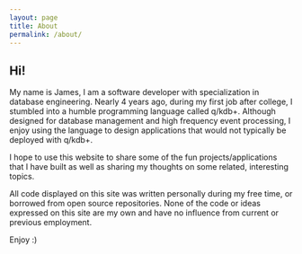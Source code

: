 ```yaml
---
layout: page
title: About
permalink: /about/
---
```


## Hi! 
  My name is James, I am a software developer with specialization in database engineering. 
Nearly 4 years ago, during my first job after college, I stumbled into a humble programming
language called q/kdb+. Although designed for database management and high frequency event
processing, I enjoy using the language to design applications that would not typically be
deployed with q/kdb+. 

  I hope to use this website to share some of the fun projects/applications that I have built 
as well as sharing my thoughts on some related, interesting topics. 

  All code displayed on this site was written personally during my free time, or borrowed from
open source repositories. None of the code or ideas expressed on this site are my own and 
have no influence from current or previous employment. 

Enjoy :)



